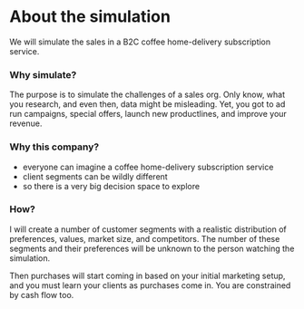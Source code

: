 # About the simulation
We will simulate the sales in a B2C coffee home-delivery subscription service. 

### Why simulate?
The purpose is to simulate the challenges of a sales org. Only know, what you research, and even then, data might be misleading. Yet, you got to ad run campaigns, special offers, launch new productlines, and improve your revenue.

### Why this company?
- everyone can imagine a coffee home-delivery subscription service
- client segments can be wildly different
- so there is a very big decision space to explore

### How?
I will create a number of customer segments with a realistic distribution of preferences, values, market size, and competitors. The number of these segments and their preferences will be unknown to the person watching the simulation.

Then purchases will start coming in based on your initial marketing setup, and you must learn your clients as purchases come in. You are constrained by cash flow too.
